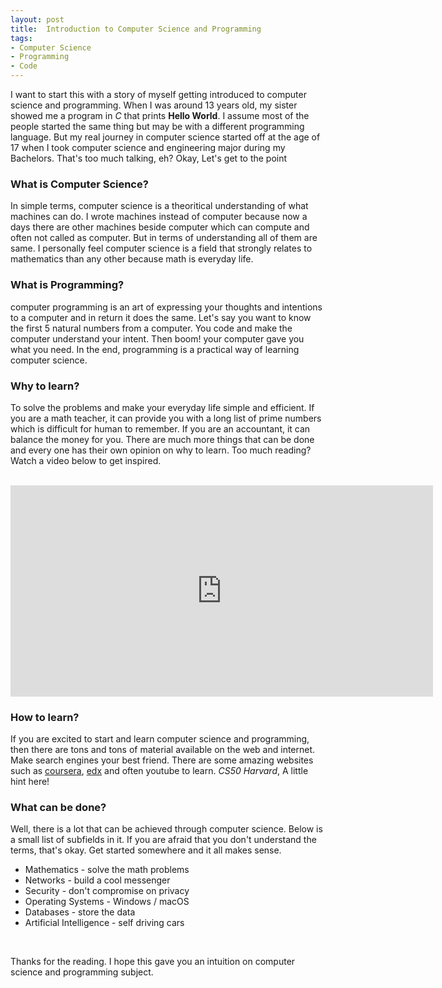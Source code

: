 ```yaml
---
layout: post
title:  Introduction to Computer Science and Programming
tags:
- Computer Science
- Programming
- Code
---
```


<p>I want to start this with a story of myself getting introduced to computer science and programming. When I was around 13 years old, my sister showed me a program in <em>C</em> that prints <b>Hello World</b>. I assume most of the people started the same thing but may be with a different programming language. But my real journey in computer science started off at the age of 17 when I took computer science and engineering major during my Bachelors. That's too much talking, eh? Okay, Let's get to the point</p>

<h3 id="heading3">What is Computer Science?</h3>
<p>In simple terms, computer science is a theoritical understanding of what machines can do. I wrote machines instead of computer because now a days there are other machines beside computer which can compute and often not called as computer. But in terms of understanding all of them are same. I personally feel computer science is a field that strongly relates to mathematics than any other because math is everyday life.</p>

<h3 id="heading3">What is Programming?</h3>
<p>computer programming is an art of expressing your thoughts and intentions to a computer and in return it does the same. Let's say you want to know the first 5 natural numbers from a computer. You code and make the computer understand your intent. Then boom! your computer gave you what you need. In the end, programming is a practical way of learning computer science.</p>

<h3 id="heading3">Why to learn?</h3>
<p>To solve the problems and make your everyday life simple and efficient. If you are a math teacher, it can provide you with a long list of prime numbers which is difficult for human to remember. If you are an accountant, it can balance the money for you. There are much more things that can be done and every one has their own opinion on why to learn. Too much reading? Watch a video below to get inspired.</p>
<br/>
<iframe src="https://www.youtube.com/embed/uEdyTlI3BAA" width="676" height="338" frameborder="0" webkitallowfullscreen mozallowfullscreen allowfullscreen></iframe>

<h3 id="heading3">How to learn?</h3>
<p>If you are excited to start and learn computer science and programming, then there are tons and tons of material available on the web and internet. Make search engines your best friend. There are some amazing websites such as <a href="https://www.coursera.org/">coursera</a>, <a href="https://www.edx.org/">edx</a> and often youtube to learn. <em>CS50 Harvard</em>, A little hint here!</p>

<h3 id="heading3">What can be done?</h3>
<p>Well, there is a lot that can be achieved through computer science. Below is a small list of subfields in it. If you are afraid that you don't understand the terms, that's okay. Get started somewhere and it all makes sense.</p>
<ul>
<li>Mathematics - solve the math problems</li>
<li>Networks - build a cool messenger</li>
<li>Security - don't compromise on privacy</li>
<li>Operating Systems - Windows / macOS</li>
<li>Databases - store the data</li>
<li>Artificial Intelligence - self driving cars</li>
</ul>

<br/>
<p>Thanks for the reading. I hope this gave you an intuition on computer science and programming subject.</p>
